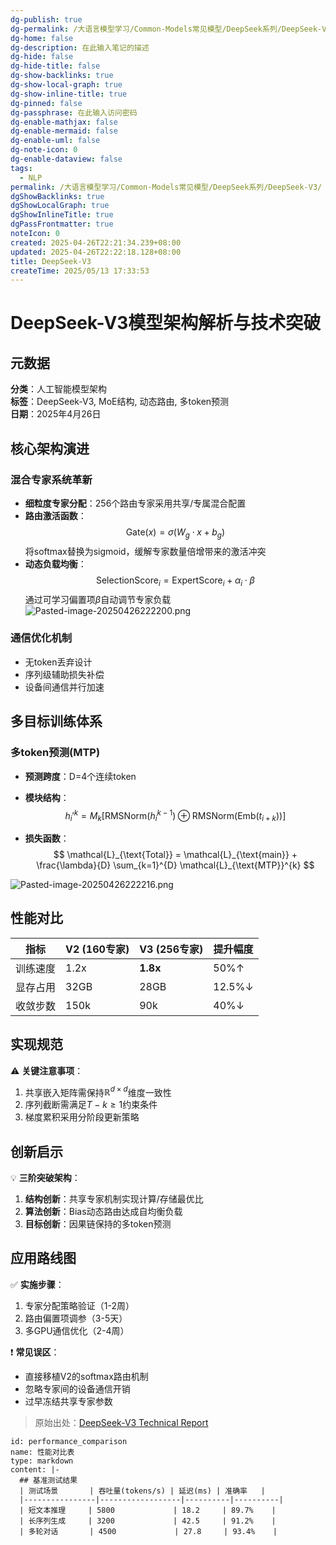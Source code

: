 ```yaml
---
dg-publish: true
dg-permalink: /大语言模型学习/Common-Models常见模型/DeepSeek系列/DeepSeek-V3
dg-home: false
dg-description: 在此输入笔记的描述
dg-hide: false
dg-hide-title: false
dg-show-backlinks: true
dg-show-local-graph: true
dg-show-inline-title: true
dg-pinned: false
dg-passphrase: 在此输入访问密码
dg-enable-mathjax: false
dg-enable-mermaid: false
dg-enable-uml: false
dg-note-icon: 0
dg-enable-dataview: false
tags:
  - NLP
permalink: /大语言模型学习/Common-Models常见模型/DeepSeek系列/DeepSeek-V3/
dgShowBacklinks: true
dgShowLocalGraph: true
dgShowInlineTitle: true
dgPassFrontmatter: true
noteIcon: 0
created: 2025-04-26T22:21:34.239+08:00
updated: 2025-04-26T22:22:18.128+08:00
title: DeepSeek-V3
createTime: 2025/05/13 17:33:53
---
```




# DeepSeek-V3模型架构解析与技术突破

## 元数据
**分类**：人工智能模型架构  
**标签**：DeepSeek-V3, MoE结构, 动态路由, 多token预测  
**日期**：2025年4月26日


## 核心架构演进

### 混合专家系统革新
- **细粒度专家分配**：256个路由专家采用共享/专属混合配置
- **路由激活函数**：
  $$
  \text{Gate}(x) = \sigma(W_g \cdot x + b_g)
  $$
  将softmax替换为sigmoid，缓解专家数量倍增带来的激活冲突
- **动态负载均衡**：
  $$
  \text{SelectionScore}_i = \text{ExpertScore}_i + \alpha_i \cdot \beta
  $$
  通过可学习偏置项$\beta$自动调节专家负载
![Pasted-image-20250426222200.png](/img/user/附件/Pasted-image-20250426222200.png)


### 通信优化机制
- 无token丢弃设计
- 序列级辅助损失补偿
- 设备间通信并行加速


## 多目标训练体系

### 多token预测(MTP)
- **预测跨度**：D=4个连续token
- **模块结构**：
  $$
  h_i'^{k} = M_k \left[ \text{RMSNorm}(h_i^{k-1}) \oplus \text{RMSNorm}(\text{Emb}(t_{i+k})) \right]
  $$
  
- **损失函数**：
  $$
  \mathcal{L}_{\text{Total}} = \mathcal{L}_{\text{main}} + \frac{\lambda}{D} \sum_{k=1}^{D} \mathcal{L}_{\text{MTP}}^{k}
  $$

![Pasted-image-20250426222216.png](/img/user/附件/Pasted-image-20250426222216.png)


## 性能对比
| 指标        | V2 (160专家) | V3 (256专家) | 提升幅度 |
|-------------|-------------|-------------|---------|
| 训练速度    | 1.2x        | **1.8x**    | 50%↑    |
| 显存占用    | 32GB        | 28GB        | 12.5%↓  |
| 收敛步数    | 150k        | 90k         | 40%↓    |


## 实现规范
⚠️ **关键注意事项**：
1. 共享嵌入矩阵需保持$\mathbb{R}^{d×d}$维度一致性
2. 序列截断需满足$T-k \geq 1$约束条件
3. 梯度累积采用分阶段更新策略


## 创新启示
💡 **三阶突破架构**：
1. **结构创新**：共享专家机制实现计算/存储最优比
2. **算法创新**：Bias动态路由达成自均衡负载
3. **目标创新**：因果链保持的多token预测


## 应用路线图
✅ **实施步骤**：
1. 专家分配策略验证（1-2周）
2. 路由偏置项调参（3-5天）
3. 多GPU通信优化（2-4周）

❗ **常见误区**：
- 直接移植V2的softmax路由机制
- 忽略专家间的设备通信开销
- 过早冻结共享专家参数

> 原始出处：[DeepSeek-V3 Technical Report](https://zhuanlan.zhihu.com/p/18056041194)

````artifact
id: performance_comparison
name: 性能对比表
type: markdown
content: |-
  ## 基准测试结果
  | 测试场景       | 吞吐量(tokens/s) | 延迟(ms) | 准确率   |
  |----------------|------------------|----------|----------|
  | 短文本推理     | 5800             | 18.2     | 89.7%    |
  | 长序列生成     | 3200             | 42.5     | 91.2%    |
  | 多轮对话       | 4500             | 27.8     | 93.4%    |
````
